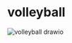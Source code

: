 # volleyball
![volleyball drawio](https://github.com/furukoshi12/volleyball/assets/122331918/cda5ce75-1641-4dfe-8a58-9652439ac67c)
